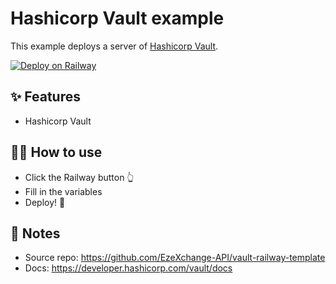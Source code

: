 # Hashicorp Vault example

This example deploys a server of [Hashicorp Vault](https://www.hashicorp.com/products/vault).

[![Deploy on Railway](https://railway.app/button.svg)](https://railway.app/new/template/hashicorp-vault)

## ✨ Features

- Hashicorp Vault

## 💁‍♀️ How to use

- Click the Railway button 👆
- Fill in the variables
- Deploy! 🚄

## 📝 Notes

- Source repo: https://github.com/EzeXchange-API/vault-railway-template
- Docs: https://developer.hashicorp.com/vault/docs
